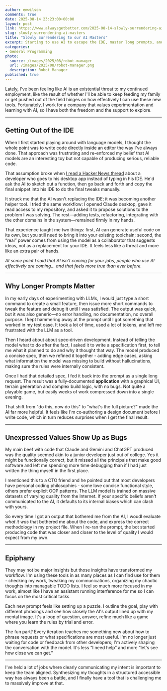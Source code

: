 ```yaml
---
author: emwilson
comments: true
date: 2025-08-14 23:23:00+00:00
layout: post
link: https://www.alwaysgetbetter.com/2025-08-14-slowly-surrendering-ai-masters/
slug: slowly-surrendering-ai-masters
title: "Slowly Surrendering to our AI Masters"
excerpt: Starting to use AI to escape the IDE, master long prompts, and surface hidden values.
categories:
- General Programming
photo:
  source: /images/2025/08/robot-manager
  url: /images/2025/08/robot-manager.png
  description: Robot Manager
published: true
---
```


Lately, I've been feeling like AI is an existential threat to my continued employment, like the
result of whether I'll be able to keep feeding my family or get pushed out of the field hinges
on how effectively I can use these new tools. Fortunately, I work for a company that values
experimentation and learning with AI, so I have both the freedom and the support to explore.

---

## Getting Out of the IDE

When I first started playing around with language models, I thought the whole point was to write
code directly inside an editor the way I've always done. That approach was frustrating and re-enforced
my belief that AI models are an interesting toy but not capable of producing serious, reliable code.

That assumption broke when [I read a Hacker News thread](https://antirez.com/news/154) about a developer
who goes to his desktop app instead of typing in his IDE. He'd ask the AI to sketch out a function,
then go back and forth and copy the final snippet into his IDE to do the final tweaks manually.

It struck me that the AI wasn't replacing the IDE; it was becoming another helper tool. I tried the
same workflow: I opened Claude desktop, gave it read access to my repository, and asked it to propose
solutions to the problem I was solving. The rest—adding tests, refactoring, integrating with the other
domains in the system—remained firmly in my hands.

That experience taught me two things: first, AI can generate useful code on its own, but you still
need to bring it into your existing toolchain; second, the “real” power comes from using the model
as a collaborator that suggests ideas, not as a replacement for your IDE. It feels less like a threat
and more like an extra pair of hands.

_At some point I said that AI isn't coming for your jobs, people who use AI effectively are coming... and that feels more true than ever before._

---

## Why Longer Prompts Matter

In my early days of experimenting with LLMs, I would just type a short command to create a small
feature, then issue more short commands to tweak the feature and debug it until I was satisfied.
The output was quick, but it was also generic—no error handling, no documentation, no overall purpose.
I kept hammering away at the prompt until I got something that worked in my test case. It took
a lot of time, used a lot of tokens, and left me frustrated with the LLM as a tool.

Then I heard about about spec‑driven development. Instead of telling the model what to do after the
fact, I asked it to write a specification first, to tell me what it planned to do and why it thought
that way. The model produced a concise spec, then we refined it together - adding edge cases, asking
what information the model was missing to build without hallucinations, making sure the rules were
internally consistent.

Once I had that detailed spec, I fed it back into the prompt as a single long request. The result was
a fully‑documented **application** with a graphical UI, terrain generation and complex build logic,
with no bugs. Not quite a playable game, but easily weeks of work compressed down into a single
evening.

That shift from "do this, now do this" to "what's the full picture?" made the AI far more helpful.
It feels like I'm co‑authoring a design document before I write code, which in turn reduces surprises
when I get the final result.

---

## Unexpressed Values Show Up as Bugs

My main beef with code that Claude and Gemini and ChatGPT produced was the quality seemed
akin to a junior developer just out of college. Yes it might be functionally correct, but
it missed all the principals that make good software and left me spending more time debugging
than if I had just written the thing myself in the first place.

I mentioned this to a CTO friend and he pointed out that most developers have personal coding
philosophies - some love concise functional style, others prefer explicit OOP patterns. The
LLM model is trained on massive datasets of varying quality from the Internet. If your specific
beliefs aren't communicated to the AI, it defaults to its internal biases which can clash with yours.

So every time I got an output that bothered me from the AI, I woudl evaluate _what it was_ that
bothered me about the code, and express the correct methodology in my project file. When I re-ran
the prompt, the bot started producing code that was closer and closer to the level of quality
I would expect from my own.

---

## Epiphany

They may not be major insights but those insights have transformed my workflow. I'm using
these tools in as many places as I can find use for them - checking my work, tweaking
my communications, organizing my chaotic thoughts into managable TODO lists. I feel
so much more focused in my work, almost like I have an assistant running interference
for me so I can focus on the most critical tasks.

Each new prompt feels like setting up a puzzle. I outline the goal, play with different phrasings
and see how closely the AI's output lined up with my mental image. It's a loop of question, answer,
refine much like a game where you learn the rules by trial and error.

The fun part? Every iteration teaches me something new about how to phrase requests or what
specifications are most useful. I'm no longer just waiting for code or feedback from other
developers; I'm actively shaping the conversation with the model. It's less “I need help” and more
“let's see how close we can get.”

---

I've held a lot of jobs where clearly communicating my intent is important to keep the
team aligned. Synthesizing my thoughts in a structured accessible way has always been
a battle, and I finally have a tool that is challenging me to massively improve at that.